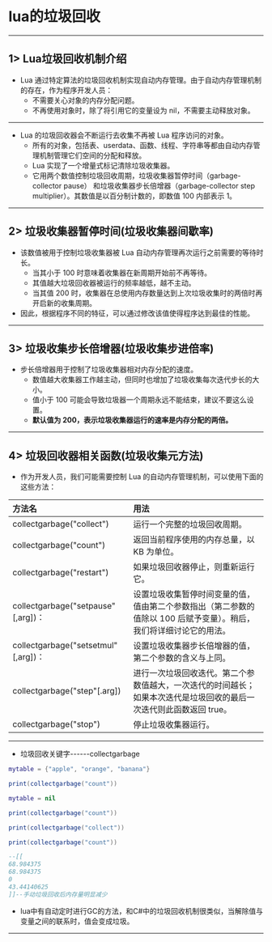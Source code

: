 # lua的垃圾回收

---
## 1> Lua垃圾回收机制介绍

- Lua 通过特定算法的垃圾回收机制实现自动内存管理。由于自动内存管理机制的存在，作为程序开发人员：
  - 不需要关心对象的内存分配问题。
  - 不再使用对象时，除了将引用它的变量设为 nil，不需要主动释放对象。
---
- Lua 的垃圾回收器会不断运行去收集不再被 Lua 程序访问的对象。
  - 所有的对象，包括表、userdata、函数、线程、字符串等都由自动内存管理机制管理它们空间的分配和释放。
  - Lua 实现了一个增量式标记清除垃圾收集器。
  - 它用两个数值控制垃圾回收周期，垃圾收集器暂停时间（garbage-collector pause） 和垃圾收集器步长倍增器（garbage-collector step multiplier）。其数值是以百分制计数的，即数值 100 内部表示 1。

---
## 2> 垃圾收集器暂停时间(垃圾收集器间歇率)

- 该数值被用于控制垃圾收集器被 Lua 自动内存管理再次运行之前需要的等待时长。
  - 当其小于 100 时意味着收集器在新周期开始前不再等待。
  - 其值越大垃圾回收器被运行的频率越低，越不主动。
  - 当其值 200 时，收集器在总使用内存数量达到上次垃圾收集时的两倍时再开启新的收集周期。
- 因此，根据程序不同的特征，可以通过修改该值使得程序达到最佳的性能。

---
## 3> 垃圾收集步长倍增器(垃圾收集步进倍率)

- 步长倍增器用于控制了垃圾收集器相对内存分配的速度。
  - 数值越大收集器工作越主动，但同时也增加了垃圾收集每次迭代步长的大小。
  - 值小于 100 可能会导致垃圾器一个周期永远不能结束，建议不要这么设置。
  - **默认值为 200，表示垃圾收集器运行的速率是内存分配的两倍。**

---
## 4> 垃圾回收器相关函数(垃圾收集元方法)
- 作为开发人员，我们可能需要控制 Lua 的自动内存管理机制，可以使用下面的这些方法：

| 方法名                        | 用法                                                                                                                |
| :---------------------------- | :------------------------------------------------------------------------------------------------------------------ |
| collectgarbage("collect")     | 运行一个完整的垃圾回收周期。                                                                                        |
| collectgarbage("count")       | 返回当前程序使用的内存总量，以 KB 为单位。                                                                          |
| collectgarbage("restart")     | 如果垃圾回收器停止，则重新运行它。                                                                                  |
| collectgarbage("setpause"[,arg])：  | 设置垃圾收集暂停时间变量的值，值由第二个参数指出（第二参数的值除以 100 后赋予变量）。稍后，我们将详细讨论它的用法。 |
| collectgarbage("setsetmul"[,arg])： | 设置垃圾收集器步长倍增器的值，第二个参数的含义与上同。                                                              |
| collectgarbage("step"[.arg])        | 进行一次垃圾回收迭代。第二个参数值越大，一次迭代的时间越长；如果本次迭代是垃圾回收的最后一次迭代则此函数返回 true。 |
| collectgarbage("stop")        | 停止垃圾收集器运行。                                                                                                |

---

- 垃圾回收关键字------collectgarbage

```lua
mytable = {"apple", "orange", "banana"}

print(collectgarbage("count"))

mytable = nil

print(collectgarbage("count"))

print(collectgarbage("collect"))

print(collectgarbage("count"))

--[[
68.984375
68.984375
0
43.44140625
]]--手动垃圾回收后内存量明显减少

```

- lua中有自动定时进行GC的方法，和C#中的垃圾回收机制很类似，当解除值与变量之间的联系时，值会变成垃圾。

---

